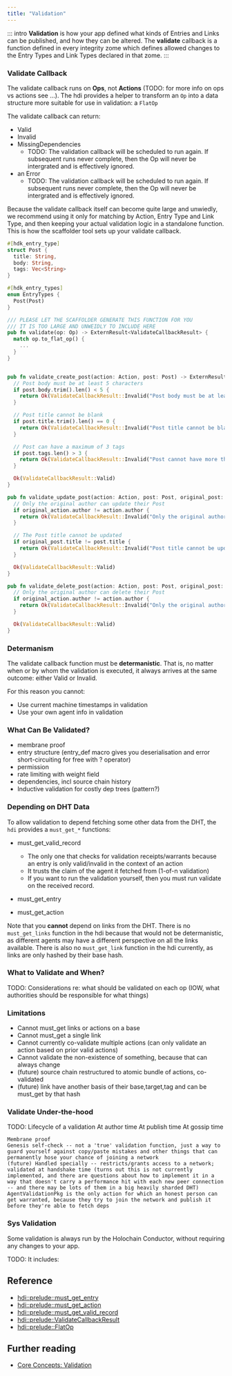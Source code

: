 ```yaml
---
title: "Validation"
---
```


::: intro
**Validation** is how your app defined what kinds of Entries and Links can be published, and how they can be altered. The **validate** callback is a function defined in every integrity zome which defines allowed changes to the Entry Types and Link Types declared in that zome.
:::


### Validate Callback
The validate callback runs on **Ops**, not **Actions** (TODO: for more info on ops vs actions see ...). The hdi provides a helper to transform an `Op` into a data structure more suitable for use in validation: a `FlatOp`


The validate callback can return:
- Valid
- Invalid
- MissingDependencies
  - TODO: The validation callback will be scheduled to run again. If subsequent runs never complete, then the Op will never be intergrated and is effectively ignored.
- an Error
  - TODO: The validation callback will be scheduled to run again. If subsequent runs never complete, then the Op will never be intergrated and is effectively ignored.

Because the validate callback itself can become quite large and unwiedly, we recommend using it only for matching by Action, Entry Type and Link Type, and then keeping your actual validation logic in a standalone function. This is how the scaffolder tool sets up your validate callback.

```rust
#[hdk_entry_type]
struct Post {
  title: String,
  body: String,
  tags: Vec<String>
}

#[hdk_entry_types]
enum EntryTypes {
  Post(Post)
}

/// PLEASE LET THE SCAFFOLDER GENERATE THIS FUNCTION FOR YOU
/// IT IS TOO LARGE AND UNWEIDLY TO INCLUDE HERE
pub fn validate(op: Op) -> ExternResult<ValidateCallbackResult> {
  match op.to_flat_op() {
    ...
  }
}


pub fn validate_create_post(action: Action, post: Post) -> ExternResult<ValidateCallbackResult> {
  // Post body must be at least 5 characters
  if post.body.trim().len() < 5 {
    return Ok(ValidateCallbackResult::Invalid("Post body must be at least 5 characters"));
  }

  // Post title cannot be blank
  if post.title.trim().len() == 0 {
    return Ok(ValidateCallbackResult::Invalid("Post title cannot be blank"));
  }

  // Post can have a maximum of 3 tags
  if post.tags.len() > 3 {
    return Ok(ValidateCallbackResult::Invalid("Post cannot have more than 3 tags"));
  }

  Ok(ValidateCallbackResult::Valid)
}

pub fn validate_update_post(action: Action, post: Post, original_post: Post, original_action: Action) -> ExternResult<ValidateCallbackResult> {
  // Only the original author can update their Post
  if original_action.author != action.author {
    return Ok(ValidateCallbackResult::Invalid("Only the original author can update a Post"));
  }

  // The Post title cannot be updated
  if original_post.title != post.title {
    return Ok(ValidateCallbackResult::Invalid("Post title cannot be updated"));
  }

  Ok(ValidateCallbackResult::Valid)
}

pub fn validate_delete_post(action: Action, post: Post, original_post: Post, original_action: Action) -> ExternResult<ValidateCallbackResult> {
  // Only the original author can delete their Post
  if original_action.author != action.author {
    return Ok(ValidateCallbackResult::Invalid("Only the original author can delete a Post"));
  }

  Ok(ValidateCallbackResult::Valid)
}
```

### Determanism

The validate callback function must be **determanistic**. That is, no matter when or by whom the validation is executed, it always arrives at the same outcome: either Valid or Invalid.

For this reason you cannot: 
- Use current machine timestamps in validation
- Use your own agent info in validation


### What Can Be Validated?

- membrane proof
- entry structure (entry_def macro gives you deserialisation and error short-circuiting for free with ? operator)
- permission
- rate limiting with weight field
- dependencies, incl source chain history
- Inductive validation for costly dep trees (pattern?)

### Depending on DHT Data

To allow validation to depend fetching some other data from the DHT, the `hdi` provides a `must_get_*` functions:

- must_get_valid_record
  - The only one that checks for validation receipts/warrants because an entry is only valid/invalid in the context of an action
  - It trusts the claim of the agent it fetched from (1-of-n validation)
  - If you want to run the validation yourself, then you must run validate on the received record.

- must_get_entry
- must_get_action


Note that you **cannot** depend on links from the DHT. There is no `must_get_links` function in the hdi because that would not be determanistic, as different agents may have a different perspective on all the links available. There is also no `must_get_link` function in the hdi currently, as links are only hashed by their base hash.


### What to Validate and When?

TODO: Considerations re: what should be validated on each op (IOW, what authorities should be responsible for what things)


### Limitations

- Cannot must_get links or actions on a base
- Cannot must_get a single link
- Cannot currently co-validate multiple actions (can only validate an action based on prior valid actions)      
- Cannot validate the non-existence of something, because that can always change
- (future) source chain restructured to atomic bundle of actions, co-validated
- (future) link have another basis of their base,target,tag and can be must_get by that hash


### Validate Under-the-hood
TODO: Lifecycle of a validation
      At author time
      At publish time
      At gossip time


    Membrane proof
    Genesis self-check -- not a 'true' validation function, just a way to guard yourself against copy/paste mistakes and other things that can permanently hose your chance of joining a network
    (future) Handled specially -- restricts/grants access to a network; validated at handshake time (turns out this is not currently implemented, and there are questions about how to implement it in a way that doesn't carry a performance hit with each new peer connection -- and there may be lots of them in a big heavily sharded DHT)
    AgentValidationPkg is the only action for which an honest person can get warranted, because they try to join the network and publish it before they're able to fetch deps

### Sys Validation

Some validation is always run by the Holochain Conductor, without requiring any changes to your app.

TODO: It includes:


## Reference

* [hdi::prelude::must_get_entry](https://docs.rs/hdi/latest/hdi/entry/fn.must_get_entry.html)
* [hdi::prelude::must_get_action](https://docs.rs/hdi/latest/hdi/entry/fn.must_get_action.html)
* [hdi::prelude::must_get_valid_record](https://docs.rs/hdi/latest/hdi/entry/fn.must_get_valid_record.html)
* [hdi::prelude::ValidateCallbackResult](https://docs.rs/hdi/latest/hdi/prelude/enum.ValidateCallbackResult.html)
* [hdi::prelude::FlatOp](https://docs.rs/hdi/latest/hdi/flat_op/enum.FlatOp.html)

## Further reading

* [Core Concepts: Validation](/concepts/7_validation/)
